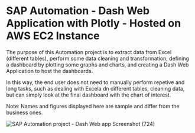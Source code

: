 # SAP Automation - Dash Web Application with Plotly - Hosted on AWS EC2 Instance
The purpose of this Automation project is to extract data from Excel (different tables), perform some data cleaning and transformation, defining a dashboard by plotting some graphs and charts, and creating a Dash Web Application to host the dashboards.

In this way, the end user does not need to manually perform repetive and long tasks, such as dealing with Excela dn different tables, cleaning data, but can simply look at the final dashboard with the chart of interest.

Note: Names and figures displayed here are sample and differ from the business ones.

![SAP Automation project - Dash Web app Screenshot (724)](https://github.com/user-attachments/assets/6610efef-974c-452a-8e69-42dba3a6d5bc)


